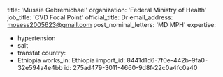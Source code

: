 title: 'Mussie Gebremichael'
organization: 'Federal Ministry of Health'
job_title: 'CVD Focal Point'
official_title: Dr
email_address: mosess2005623@gmail.com
post_nominal_letters: 'MD MPH'
expertise:
  - hypertension
  - salt
  - transfat
country:
  - Ethiopia
works_in: Ethiopia
import_id: 8441d1d6-7f0e-442b-9fa0-32e594a4e4bb
id: 275ad479-3011-4660-9d8f-22c0a4fc0a40
